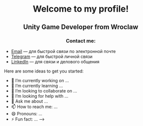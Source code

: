 # <p align="center">Welcome to my profile!</p>

## <p align="center">Unity Game Developer from Wroclaw</p>

### <p align="center">Contact me:</p>

- [Email](mailto:ваша_электронная_почта@example.com) — для быстрой связи по электронной почте
- [Telegram](https://t.me/ваш_логин_Telegram) — для быстрой личной связи
- [LinkedIn](ссылка_на_ваш_профиль_LinkedIn) — для связи и делового общения

Here are some ideas to get you started:

- 🔭 I’m currently working on ...
- 🌱 I’m currently learning ...
- 👯 I’m looking to collaborate on ...
- 🤔 I’m looking for help with ...
- 💬 Ask me about ...
- 📫 How to reach me: ...
- 😄 Pronouns: ...
- ⚡ Fun fact: ...
-->

